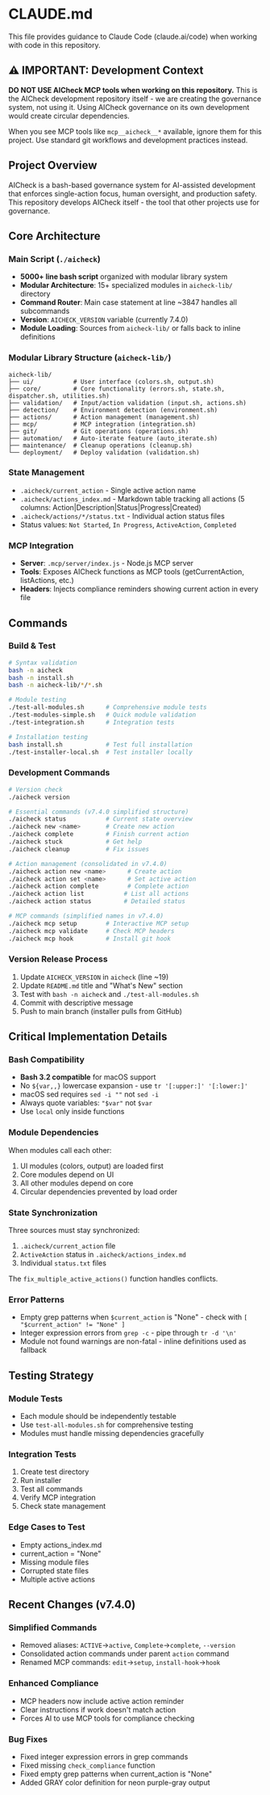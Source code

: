 # CLAUDE.md

This file provides guidance to Claude Code (claude.ai/code) when working with code in this repository.

## ⚠️ IMPORTANT: Development Context

**DO NOT USE AICheck MCP tools when working on this repository.** This is the AICheck development repository itself - we are creating the governance system, not using it. Using AICheck governance on its own development would create circular dependencies.

When you see MCP tools like `mcp__aicheck__*` available, ignore them for this project. Use standard git workflows and development practices instead.

## Project Overview

AICheck is a bash-based governance system for AI-assisted development that enforces single-action focus, human oversight, and production safety. This repository develops AICheck itself - the tool that other projects use for governance.

## Core Architecture

### Main Script (`./aicheck`)
- **5000+ line bash script** organized with modular library system
- **Modular Architecture**: 15+ specialized modules in `aicheck-lib/` directory
- **Command Router**: Main case statement at line ~3847 handles all subcommands
- **Version**: `AICHECK_VERSION` variable (currently 7.4.0)
- **Module Loading**: Sources from `aicheck-lib/` or falls back to inline definitions

### Modular Library Structure (`aicheck-lib/`)
```
aicheck-lib/
├── ui/           # User interface (colors.sh, output.sh)
├── core/         # Core functionality (errors.sh, state.sh, dispatcher.sh, utilities.sh)
├── validation/   # Input/action validation (input.sh, actions.sh)
├── detection/    # Environment detection (environment.sh)
├── actions/      # Action management (management.sh)
├── mcp/          # MCP integration (integration.sh)
├── git/          # Git operations (operations.sh)
├── automation/   # Auto-iterate feature (auto_iterate.sh)
├── maintenance/  # Cleanup operations (cleanup.sh)
└── deployment/   # Deploy validation (validation.sh)
```

### State Management
- `.aicheck/current_action` - Single active action name
- `.aicheck/actions_index.md` - Markdown table tracking all actions (5 columns: Action|Description|Status|Progress|Created)
- `.aicheck/actions/*/status.txt` - Individual action status files
- Status values: `Not Started`, `In Progress`, `ActiveAction`, `Completed`

### MCP Integration
- **Server**: `.mcp/server/index.js` - Node.js MCP server
- **Tools**: Exposes AICheck functions as MCP tools (getCurrentAction, listActions, etc.)
- **Headers**: Injects compliance reminders showing current action in every file

## Commands

### Build & Test
```bash
# Syntax validation
bash -n aicheck
bash -n install.sh
bash -n aicheck-lib/*/*.sh

# Module testing
./test-all-modules.sh      # Comprehensive module tests
./test-modules-simple.sh   # Quick module validation
./test-integration.sh      # Integration tests

# Installation testing
bash install.sh            # Test full installation
./test-installer-local.sh  # Test installer locally
```

### Development Commands
```bash
# Version check
./aicheck version

# Essential commands (v7.4.0 simplified structure)
./aicheck status           # Current state overview
./aicheck new <name>       # Create new action
./aicheck complete         # Finish current action
./aicheck stuck            # Get help
./aicheck cleanup          # Fix issues

# Action management (consolidated in v7.4.0)
./aicheck action new <name>      # Create action
./aicheck action set <name>      # Set active action
./aicheck action complete        # Complete action
./aicheck action list           # List all actions
./aicheck action status         # Detailed status

# MCP commands (simplified names in v7.4.0)
./aicheck mcp setup        # Interactive MCP setup
./aicheck mcp validate     # Check MCP headers
./aicheck mcp hook         # Install git hook
```

### Version Release Process
1. Update `AICHECK_VERSION` in `aicheck` (line ~19)
2. Update `README.md` title and "What's New" section
3. Test with `bash -n aicheck` and `./test-all-modules.sh`
4. Commit with descriptive message
5. Push to main branch (installer pulls from GitHub)

## Critical Implementation Details

### Bash Compatibility
- **Bash 3.2 compatible** for macOS support
- No `${var,,}` lowercase expansion - use `tr '[:upper:]' '[:lower:]'`
- macOS sed requires `sed -i ""` not `sed -i`
- Always quote variables: `"$var"` not `$var`
- Use `local` only inside functions

### Module Dependencies
When modules call each other:
1. UI modules (colors, output) are loaded first
2. Core modules depend on UI
3. All other modules depend on core
4. Circular dependencies prevented by load order

### State Synchronization
Three sources must stay synchronized:
1. `.aicheck/current_action` file
2. `ActiveAction` status in `.aicheck/actions_index.md`
3. Individual `status.txt` files

The `fix_multiple_active_actions()` function handles conflicts.

### Error Patterns
- Empty grep patterns when `$current_action` is "None" - check with `[ "$current_action" != "None" ]`
- Integer expression errors from `grep -c` - pipe through `tr -d '\n'`
- Module not found warnings are non-fatal - inline definitions used as fallback

## Testing Strategy

### Module Tests
- Each module should be independently testable
- Use `test-all-modules.sh` for comprehensive testing
- Modules must handle missing dependencies gracefully

### Integration Tests
1. Create test directory
2. Run installer
3. Test all commands
4. Verify MCP integration
5. Check state management

### Edge Cases to Test
- Empty actions_index.md
- current_action = "None"
- Missing module files
- Corrupted state files
- Multiple active actions

## Recent Changes (v7.4.0)

### Simplified Commands
- Removed aliases: `ACTIVE`→`active`, `Complete`→`complete`, `--version`
- Consolidated action commands under parent `action` command
- Renamed MCP commands: `edit`→`setup`, `install-hook`→`hook`

### Enhanced Compliance
- MCP headers now include active action reminder
- Clear instructions if work doesn't match action
- Forces AI to use MCP tools for compliance checking

### Bug Fixes
- Fixed integer expression errors in grep commands
- Fixed missing `check_compliance` function
- Fixed empty grep patterns when current_action is "None"
- Added GRAY color definition for neon purple-gray output